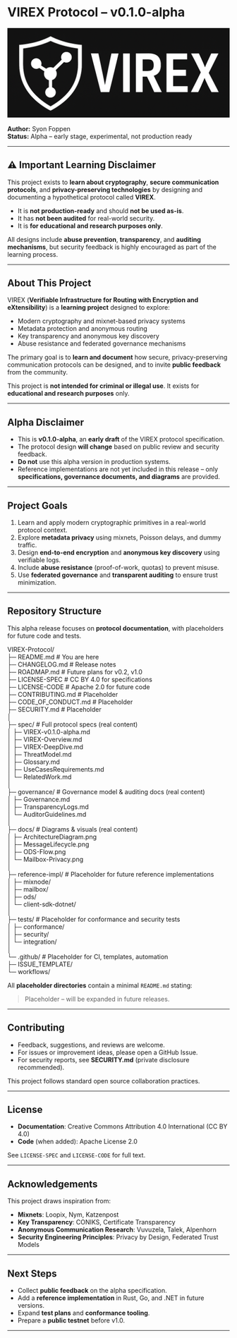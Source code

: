 
# VIREX Protocol – v0.1.0-alpha  

<p align="center">
  <img src="docs/virex_logo.png" alt="VIREX Logo"/>
</p>

**Author:** Syon Foppen  
**Status:** Alpha – early stage, experimental, not production ready  

---

## ⚠️ Important Learning Disclaimer  

This project exists to **learn about cryptography**, **secure communication protocols**, and **privacy-preserving technologies** by designing and documenting a hypothetical protocol called **VIREX**.  

- It is **not production-ready** and should **not be used as-is**.  
- It has **not been audited** for real-world security.  
- It is **for educational and research purposes only**.  

All designs include **abuse prevention**, **transparency**, and **auditing mechanisms**, but security feedback is highly encouraged as part of the learning process.  

---

## About This Project  

VIREX (**Verifiable Infrastructure for Routing with Encryption and eXtensibility**) is a **learning project** designed to explore:  
- Modern cryptography and mixnet-based privacy systems  
- Metadata protection and anonymous routing  
- Key transparency and anonymous key discovery  
- Abuse resistance and federated governance mechanisms  

The primary goal is to **learn and document** how secure, privacy-preserving communication protocols can be designed, and to invite **public feedback** from the community.  

This project is **not intended for criminal or illegal use**. It exists for **educational and research purposes** only.  

---

## Alpha Disclaimer  

- This is **v0.1.0-alpha**, an **early draft** of the VIREX protocol specification.  
- The protocol design **will change** based on public review and security feedback.  
- **Do not** use this alpha version in production systems.  
- Reference implementations are not yet included in this release – only **specifications, governance documents, and diagrams** are provided.  

---

## Project Goals  

1. Learn and apply modern cryptographic primitives in a real-world protocol context.  
2. Explore **metadata privacy** using mixnets, Poisson delays, and dummy traffic.  
3. Design **end-to-end encryption** and **anonymous key discovery** using verifiable logs.  
4. Include **abuse resistance** (proof-of-work, quotas) to prevent misuse.  
5. Use **federated governance** and **transparent auditing** to ensure trust minimization.  

---

## Repository Structure  

This alpha release focuses on **protocol documentation**, with placeholders for future code and tests.  

VIREX-Protocol/  
├─ README.md # You are here  
├─ CHANGELOG.md # Release notes  
├─ ROADMAP.md # Future plans for v0.2, v1.0  
├─ LICENSE-SPEC # CC BY 4.0 for specifications  
├─ LICENSE-CODE # Apache 2.0 for future code  
├─ CONTRIBUTING.md # Placeholder  
├─ CODE_OF_CONDUCT.md # Placeholder  
├─ SECURITY.md # Placeholder  
│  
├─ spec/ # Full protocol specs (real content)  
│ ├─ VIREX-v0.1.0-alpha.md  
│ ├─ VIREX-Overview.md  
│ ├─ VIREX-DeepDive.md  
│ ├─ ThreatModel.md  
│ ├─ Glossary.md  
│ ├─ UseCasesRequirements.md  
│ └─ RelatedWork.md  
│  
├─ governance/ # Governance model & auditing docs (real content)  
│ ├─ Governance.md  
│ ├─ TransparencyLogs.md  
│ └─ AuditorGuidelines.md  
│  
├─ docs/ # Diagrams & visuals (real content)  
│ ├─ ArchitectureDiagram.png  
│ ├─ MessageLifecycle.png  
│ ├─ ODS-Flow.png  
│ └─ Mailbox-Privacy.png  
│  
├─ reference-impl/ # Placeholder for future reference implementations  
│ ├─ mixnode/  
│ ├─ mailbox/  
│ ├─ ods/  
│ └─ client-sdk-dotnet/  
│  
├─ tests/ # Placeholder for conformance and security tests  
│ ├─ conformance/  
│ ├─ security/  
│ └─ integration/  
│  
└─ .github/ # Placeholder for CI, templates, automation  
├─ ISSUE_TEMPLATE/  
└─ workflows/  

All **placeholder directories** contain a minimal `README.md` stating:  
> Placeholder – will be expanded in future releases.  

---

## Contributing  

- Feedback, suggestions, and reviews are welcome.  
- For issues or improvement ideas, please open a GitHub Issue.  
- For security reports, see **SECURITY.md** (private disclosure recommended).  

This project follows standard open source collaboration practices.  

---

## License  

- **Documentation**: Creative Commons Attribution 4.0 International (CC BY 4.0)  
- **Code** (when added): Apache License 2.0  

See `LICENSE-SPEC` and `LICENSE-CODE` for full text.  

---

## Acknowledgements  

This project draws inspiration from:  
- **Mixnets**: Loopix, Nym, Katzenpost  
- **Key Transparency**: CONIKS, Certificate Transparency  
- **Anonymous Communication Research**: Vuvuzela, Talek, Alpenhorn  
- **Security Engineering Principles**: Privacy by Design, Federated Trust Models  

---

## Next Steps  

- Collect **public feedback** on the alpha specification.  
- Add a **reference implementation** in Rust, Go, and .NET in future versions.  
- Expand **test plans** and **conformance tooling**.  
- Prepare a **public testnet** before v1.0.  

---
